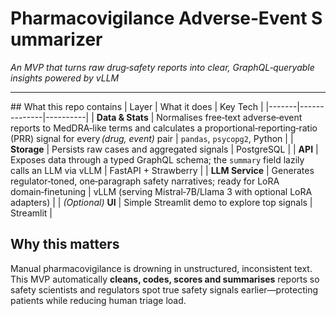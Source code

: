 # Pharmacovigilance Adverse‑Event Summarizer  
*An MVP that turns raw drug‑safety reports into clear, GraphQL‑queryable insights powered by vLLM*

---

## What this repo contains
| Layer | What it does | Key Tech |
|-------|--------------|----------|
| **Data & Stats** | Normalises free‑text adverse‑event reports to MedDRA‑like terms and calculates a proportional‑reporting‑ratio (PRR) signal for every *(drug, event)* pair | `pandas`, `psycopg2`, Python |
| **Storage** | Persists raw cases and aggregated signals | PostgreSQL |
| **API** | Exposes data through a typed GraphQL schema; the `summary` field lazily calls an LLM via vLLM | FastAPI + Strawberry |
| **LLM Service** | Generates regulator‑toned, one‑paragraph safety narratives; ready for LoRA domain‑finetuning | vLLM (serving Mistral‑7B/Llama 3 with optional LoRA adapters) |
| *(Optional)* **UI** | Simple Streamlit demo to explore top signals | Streamlit |


## Why this matters
Manual pharmacovigilance is drowning in unstructured, inconsistent text.  
This MVP automatically **cleans, codes, scores and summarises** reports so safety scientists and regulators spot true safety signals earlier—protecting patients while reducing human triage load.

